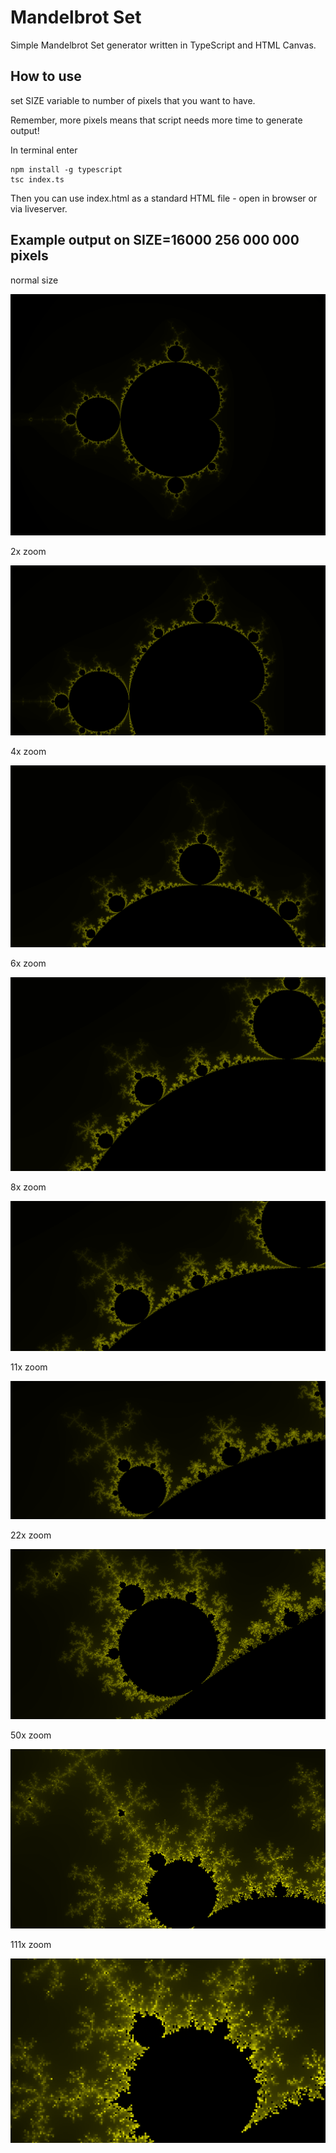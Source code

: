 # Mandelbrot Set

Simple Mandelbrot Set generator written in TypeScript and HTML Canvas.

## How to use

set SIZE variable to number of pixels that you want to have.

Remember, more pixels means that script needs more time to generate output!

In terminal enter

```shell script
npm install -g typescript
tsc index.ts
```

Then you can use index.html as a standard HTML file - open in browser or via liveserver.

## Example output on SIZE=16000 256 000 000 pixels

normal size

![output](https://raw.githubusercontent.com/szymonszoldra/mandelbrot-set-ts/main/docs/basic.png)

2x zoom

![output](https://raw.githubusercontent.com/szymonszoldra/mandelbrot-set-ts/main/docs/zoom2x.png)

4x zoom

![output](https://raw.githubusercontent.com/szymonszoldra/mandelbrot-set-ts/main/docs/zoom4x.png)

6x zoom

![output](https://raw.githubusercontent.com/szymonszoldra/mandelbrot-set-ts/main/docs/zoom6x.png)

8x zoom

![output](https://raw.githubusercontent.com/szymonszoldra/mandelbrot-set-ts/main/docs/zoom8x.png)

11x zoom

![output](https://raw.githubusercontent.com/szymonszoldra/mandelbrot-set-ts/main/docs/zoom11x.png)

22x zoom

![output](https://raw.githubusercontent.com/szymonszoldra/mandelbrot-set-ts/main/docs/zoom22x.png)

50x zoom

![output](https://raw.githubusercontent.com/szymonszoldra/mandelbrot-set-ts/main/docs/zoom50x.png)

111x zoom

![output](https://raw.githubusercontent.com/szymonszoldra/mandelbrot-set-ts/main/docs/zoom111x.png)
